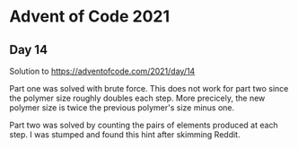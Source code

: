 # Advent of Code 2021
## Day 14

Solution to https://adventofcode.com/2021/day/14

Part one was solved with brute force. This does not work for part two since the
polymer size roughly doubles each step. More precicely, the new polymer size is
twice the previous polymer's size minus one.

Part two was solved by counting the pairs of elements produced at each step. I
was stumped and found this hint after skimming Reddit.
